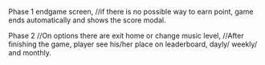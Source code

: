 Phase 1
endgame screen,
//if there is no possible way to earn point, game ends automatically and shows the score modal.

Phase 2
//On options there are exit home or change music level,
//After finishing the game, player see his/her place on leaderboard, dayly/ weekly/ and monthly.
